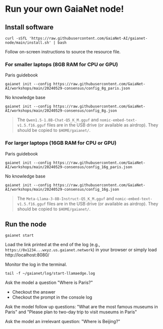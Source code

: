 # Run your own GaiaNet node!

## Install software

```
curl -sSfL 'https://raw.githubusercontent.com/GaiaNet-AI/gaianet-node/main/install.sh' | bash
```

Follow on-screen instructions to source the resource file.

### For smaller laptops (8GB RAM for CPU or GPU)

Paris guidebook

```
gaianet init --config https://raw.githubusercontent.com/GaiaNet-AI/workshops/main/20240529-consensus/config_8g_paris.json
```

No knowledge base

```
gaianet init --config https://raw.githubusercontent.com/GaiaNet-AI/workshops/main/20240529-consensus/config_8g.json
```

> The `Qwen1.5-1.8B-Chat-Q5_K_M.gguf` and `nomic-embed-text-v1.5.f16.gguf` files are in the USB drive (or available as airdrop). They should be copied to `$HOME/gaianet/`.

### For larger laptops (16GB RAM for CPU or GPU)

Paris guidebook

```
gaianet init --config https://raw.githubusercontent.com/GaiaNet-AI/workshops/main/20240529-consensus/config_16g_paris.json
```

No knowledge base

```
gaianet init --config https://raw.githubusercontent.com/GaiaNet-AI/workshops/main/20240529-consensus/config_16g.json
```

> The `Meta-Llama-3-8B-Instruct-Q5_K_M.gguf` and `nomic-embed-text-v1.5.f16.gguf` files are in the USB drive (or available as airdrop). They should be copied to `$HOME/gaianet/`.

## Run the node

```
gaianet start
```

Load the link printed at the end of the log (e.g., `https://0x1234...wxyz.us.gaianet.network`) in your browser
or simply load http://localhost:8080/

Monitor the log in the terminal.

```
tail -f ~/gaianet/log/start-llamaedge.log
```

Ask the model a question "Where is Paris?"

* Checkout the answer
* Checkout the prompt in the console log

Ask the model follow up questions: "What are the most famous museums in Paris" and "Please plan to two-day trip to visit museums in Paris"

Ask the model an irrelevant question: "Where is Beijing?"

